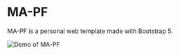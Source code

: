 # MA-PF
MA-PF is a personal web template made with Bootstrap 5.

![Demo of MA-PF](https://ik.imagekit.io/bcdeh9gg1p3/Screenshot_2021-01-05_MA-PF_John_Doe_VEk6Oq9aV.jpg)
